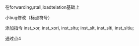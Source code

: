 在forwarding,stall,loadtelation基础上

小bug修改（标点符号）

添加指令
inst_xor, inst_xori, inst_sltu;
inst_slt, inst_slti, inst_sltiu;
 
通过点4
